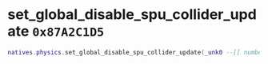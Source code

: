 # set_global_disable_spu_collider_update `0x87A2C1D5`

```lua
natives.physics.set_global_disable_spu_collider_update(_unk0 --[[ number ]])
```
